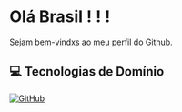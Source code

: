 # Olá Brasil ! ! !

Sejam bem-vindxs ao meu perfil do Github.

## 💻 Tecnologias de Domínio

[![GitHub](https://img.shields.io/badge/GitHub-181717.svg?style=for-the-badge&logo=GitHub&logoColor=white)](https://github.com/kiko-bolonha/)
